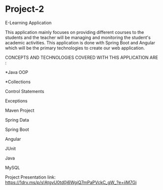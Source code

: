 # Project-2

E-Learning Application

This application mainly focuses on providing different courses to the students and the teacher will be managing and monitoring the student's academic activities. This application is done with Spring Boot and Angular which will be the primary technologies to create our web application.

CONCEPTS AND TECHNOLOGIES COVERED WITH THIS APPLICATION ARE :

*Java OOP

*Collections

Control Statements

Exceptions

Maven Project

Spring Data

Spring Boot

Angular

JUnit

Java 

MySQL

Project Presentation link:
https://1drv.ms/p/s!AtgvU0td0j6WgiQ7mPaPVckC_gW_?e=iiM7Gi
